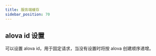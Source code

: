 ```yaml
---
title: 服务端缓存
sidebar_position: 70
---
```


## alova id 设置

可以设置 alova id，用于固定请求，当没有设置时将按 alova 创建顺序递增。
